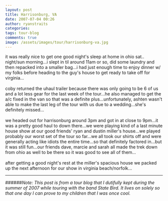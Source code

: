 ```yaml
---
layout: post
title: Harrisonburg, VA
date: 2007-07-04 00:26
author: ryanstraits
categories: 
tags: tour-blog
comments: true
image: /assets/images/tour/harrisonburg-va.jpg
---
```


<!-- break -->

it was really nice to get one good night's sleep at home in ohio sat.. night/sun morning...i slept in til around 11am or so, did some laundry and then repacked into a smaller bag...i had just enough time to enjoy dinner w/ my folks before heading to the guy's house to get ready to take off for virginia...<br /><br />coby returned the uhaul trailer because there was only going to be 6 of us and a lot less gear for the last week of the tour...he also managed to get the a/c fixed in the van so that was a definite plus...unfortunately, ashten wasn't able to make the last leg of the tour with us due to a wedding...she's definitely missed...<br /><br />we headed out for harrisonburg around 3pm and got in at close to 9pm...it was a pretty good haul to down there...we were playing kind of a last minute house show at our good friends' ryan and dustin miller's house...we played probably our worst set of the tour so far...we all took our shirts off and were generally acting like idiots the entire time...so that definitely factored in...but it was still fun...our friends dave, marcie and sarah all made the trek down from ohio as well to be there so it was good to see all of them...<br /><br />after getting a good night's rest at the miller's spacious house we packed up the next afternoon for our show in virginia beach/norfolk...

---

######*Note: This post is from a tour blog that I dutifully kept during the summer of 2007 while touring with the band State Bird. It lives on solely so that one day I can prove to my children that I was once cool.*
